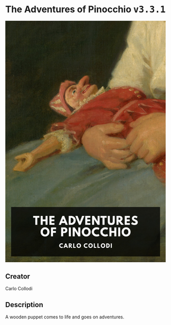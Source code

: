 
# The Adventures of Pinocchio <kbd>v3.3.1</kbd>

<center>
  <img src="./cover-1024.jpg"/>
</center>

## Creator
Carlo Collodi

## Description
A wooden puppet comes to life and goes on adventures.

